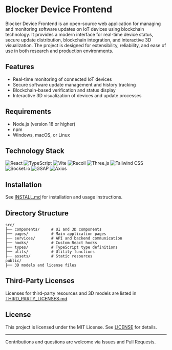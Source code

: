 # Blocker Device Frontend

Blocker Device Frontend is an open-source web application for managing and monitoring software updates on IoT devices using blockchain technology. It provides a modern interface for real-time device status, secure update distribution, blockchain integration, and interactive 3D visualization. The project is designed for extensibility, reliability, and ease of use in both research and production environments.


## Features

- Real-time monitoring of connected IoT devices
- Secure software update management and history tracking
- Blockchain-based verification and status display
- Interactive 3D visualization of devices and update processes


## Requirements

- Node.js (version 18 or higher)
- npm
- Windows, macOS, or Linux

## Technology Stack

<p align="left">
	<img src="https://img.shields.io/badge/React-20232A?style=for-the-badge&logo=react&logoColor=61DAFB" alt="React" />
	<img src="https://img.shields.io/badge/TypeScript-007ACC?style=for-the-badge&logo=typescript&logoColor=white" alt="TypeScript" />
	<img src="https://img.shields.io/badge/Vite-646CFF?style=for-the-badge&logo=vite&logoColor=FFD62E" alt="Vite" />
	<img src="https://img.shields.io/badge/Recoil-3578E5?style=for-the-badge&logo=recoil&logoColor=white" alt="Recoil" />
	<img src="https://img.shields.io/badge/Three.js-000000?style=for-the-badge&logo=three.js&logoColor=white" alt="Three.js" />
	<img src="https://img.shields.io/badge/Tailwind%20CSS-38B2AC?style=for-the-badge&logo=tailwind-css&logoColor=white" alt="Tailwind CSS" />
	<img src="https://img.shields.io/badge/Socket.io-010101?style=for-the-badge&logo=socket.io&logoColor=white" alt="Socket.io" />
	<img src="https://img.shields.io/badge/GSAP-88CE02?style=for-the-badge&logo=greensock&logoColor=white" alt="GSAP" />
	<img src="https://img.shields.io/badge/Axios-5A29E4?style=for-the-badge" alt="Axios" />
</p>

## Installation

See [INSTALL.md](./INSTALL.md) for installation and usage instructions.

## Directory Structure

```
src/
├── components/     # UI and 3D components
├── pages/          # Main application pages
├── services/       # API and backend communication
├── hooks/          # Custom React hooks
├── types/          # TypeScript type definitions
├── utils/          # Utility functions
├── assets/         # Static resources
public/
├── 3D models and license files
```

## Third-Party Licenses

Licenses for third-party resources and 3D models are listed in [THIRD_PARTY_LICENSES.md](./THIRD_PARTY_LICENSES.md).

## License

This project is licensed under the MIT License. See [LICENSE](./LICENSE) for details.

---

Contributions and questions are welcome via Issues and Pull Requests.
